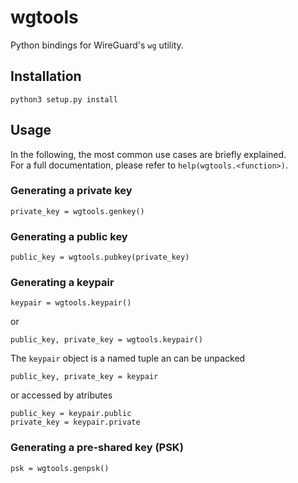 # wgtools
Python bindings for WireGuard's `wg` utility.

## Installation

    python3 setup.py install

## Usage
In the following, the most common use cases are briefly explained.  
For a full documentation, please refer to `help(wgtools.<function>)`.

### Generating a private key

    private_key = wgtools.genkey()

### Generating a public key

    public_key = wgtools.pubkey(private_key)

### Generating a keypair

    keypair = wgtools.keypair()

or

    public_key, private_key = wgtools.keypair()

The `keypair` object is a named tuple an can be unpacked

    public_key, private_key = keypair
    
or accessed by atributes

    public_key = keypair.public
    private_key = keypair.private

### Generating a pre-shared key (PSK)

    psk = wgtools.genpsk()
